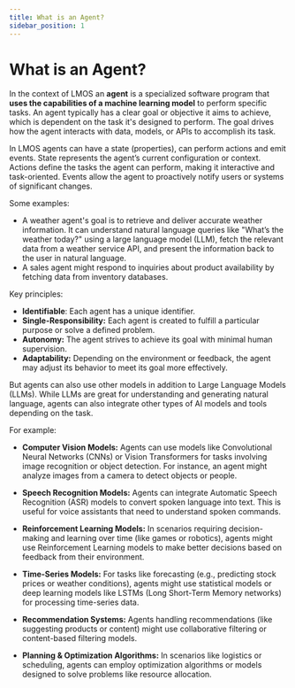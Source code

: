 ```yaml
---
title: What is an Agent?
sidebar_position: 1
---
```


# What is an Agent?

In the context of LMOS an **agent** is a specialized software program that **uses the capabilities of a machine learning model** to perform specific tasks. 
An agent typically has a clear goal or objective it aims to achieve, which is dependent on the task it's designed to perform. The goal drives how the agent interacts with data, models, or APIs to accomplish its task.

In LMOS agents can have a state (properties), can perform actions and emit events. State represents the agent’s current configuration or context. Actions define the tasks the agent can perform, making it interactive and task-oriented. Events allow the agent to proactively notify users or systems of significant changes. 

Some examples:

* A weather agent's goal is to retrieve and deliver accurate weather information. It can understand natural language queries like "What’s the weather today?" using a large language model (LLM), fetch the relevant data from a weather service API, and present the information back to the user in natural language.
* A sales agent might respond to inquiries about product availability by fetching data from inventory databases.

Key principles:
- **Identifiable**: Each agent has a unique identifier.
- **Single-Responsibility:** Each agent is created to fulfill a particular purpose or solve a defined problem.
- **Autonomy:** The agent strives to achieve its goal with minimal human supervision.
- **Adaptability:** Depending on the environment or feedback, the agent may adjust its behavior to meet its goal more effectively.

But agents can also use other models in addition to Large Language Models (LLMs). While LLMs are great for understanding and generating natural language, agents can also integrate other types of AI models and tools depending on the task. 

For example:

* **Computer Vision Models:** Agents can use models like Convolutional Neural Networks (CNNs) or Vision Transformers for tasks involving image recognition or object detection. For instance, an agent might analyze images from a camera to detect objects or people.

* **Speech Recognition Models:** Agents can integrate Automatic Speech Recognition (ASR) models to convert spoken language into text. This is useful for voice assistants that need to understand spoken commands.

* **Reinforcement Learning Models:** In scenarios requiring decision-making and learning over time (like games or robotics), agents might use Reinforcement Learning models to make better decisions based on feedback from their environment.

* **Time-Series Models:** For tasks like forecasting (e.g., predicting stock prices or weather conditions), agents might use statistical models or deep learning models like LSTMs (Long Short-Term Memory networks) for processing time-series data.

* **Recommendation Systems:** Agents handling recommendations (like suggesting products or content) might use collaborative filtering or content-based filtering models.

* **Planning & Optimization Algorithms:** In scenarios like logistics or scheduling, agents can employ optimization algorithms or models designed to solve problems like resource allocation.
